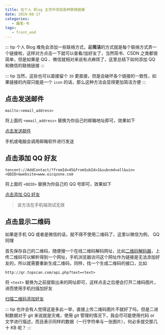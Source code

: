 ```yaml
---
title: 在个人 Blog 主页中添加各种联络链接
date: 2019-08-17
categories:
   - 趣笔·书
tags:
   - front_end
---
```


::: tip
个人 Blog 难免会添加一些联络方式，最**简洁**的方式就是每个联络方式弄一个链接啦，这样对方点击一下就可以查看/加好友了，当然简书、CSDN 之类都很简单，但是如果是 QQ 、微信就相对来说有点麻烦了，这里总结下如何添加 QQ 和微信的联络链接
:::

<!-- more -->

::: tip
当然，这些也可以直接留个 `ID` 更直接，但是会破坏各个链接的一致性，如果链接的内容只能是一个 `icon` 的话，那么这种方法会显得更加简洁方便
:::

## 点击发送邮件

```
mailto:<email_address>
```

将上面的 `<email_address>` 替换为你自己的邮箱地址即可，效果如下

<a href="mailto:sigure_mo@163.com">点击发送邮件</a>

手机或电脑会调用邮箱软件进行发送

## 点击添加 QQ 好友

```
tencent://AddContact/?fromId=45&fromSubId=1&subcmd=all&uin=<QQID>&website=www.oicqzone.com
```

将上面的 `<QQID>` 替换为你自己的 QQ 号即可，效果如下

<a href="tencent://AddContact/?fromId=45&fromSubId=1&subcmd=all&uin=240377379&website=www.oicqzone.com">点击添加 QQ 好友</a>

> 该方法在手机端测试无效

## 点击显示二维码

如果是手机 QQ 或者是微信的话，就不得不使用二维码了，这里以微信为例， QQ 同理

首先保存自己的二维码，随便搜一个在线二维码解码网址，比如[二维码解码器](https://jiema.wwei.cn/)，上传二维码可以解析得到一个网址，手机浏览器访问这个网址作为链接是无法添加好友的，所以就需要重新生成二维码，同样，找一个生成二维码的接口，比如

```
http://qr.topscan.com/api.php?text=<text>
```

将 `<text>` 替换为之前提取出来的网址即可，这样点击之后便会打开二维码图片，进而使用手机扫描加好友

<a href="http://qr.topscan.com/api.php?text=https://u.wechat.com/EPDjgRrQutXUU-K1XzT9X_0">扫描二维码添加好友</a>

::: tip
也许会有人觉得这是多此一举，直接上传二维码图片不就好了吗，但是二进制数据对于 git 来说就是灾难，使用 git 管理的情况下，我会尽可能使用代码 or 文字进行描述，而且表示同样的数据（一行字符串与一张图片），何必多提交那几十 KB 呢？
:::
